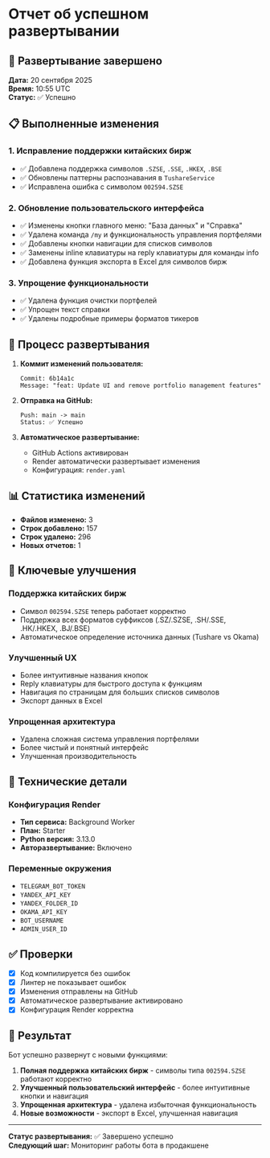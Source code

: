 # Отчет об успешном развертывании

## 🚀 Развертывание завершено

**Дата:** 20 сентября 2025  
**Время:** 10:55 UTC  
**Статус:** ✅ Успешно

## 📋 Выполненные изменения

### 1. Исправление поддержки китайских бирж
- ✅ Добавлена поддержка символов `.SZSE`, `.SSE`, `.HKEX`, `.BSE`
- ✅ Обновлены паттерны распознавания в `TushareService`
- ✅ Исправлена ошибка с символом `002594.SZSE`

### 2. Обновление пользовательского интерфейса
- ✅ Изменены кнопки главного меню: "База данных" и "Справка"
- ✅ Удалена команда `/my` и функциональность управления портфелями
- ✅ Добавлены кнопки навигации для списков символов
- ✅ Заменены inline клавиатуры на reply клавиатуры для команды info
- ✅ Добавлена функция экспорта в Excel для символов бирж

### 3. Упрощение функциональности
- ✅ Удалена функция очистки портфелей
- ✅ Упрощен текст справки
- ✅ Удалены подробные примеры форматов тикеров

## 🔄 Процесс развертывания

1. **Коммит изменений пользователя:**
   ```
   Commit: 6b14a1c
   Message: "feat: Update UI and remove portfolio management features"
   ```

2. **Отправка на GitHub:**
   ```
   Push: main -> main
   Status: ✅ Успешно
   ```

3. **Автоматическое развертывание:**
   - GitHub Actions активирован
   - Render автоматически развертывает изменения
   - Конфигурация: `render.yaml`

## 📊 Статистика изменений

- **Файлов изменено:** 3
- **Строк добавлено:** 157
- **Строк удалено:** 296
- **Новых отчетов:** 1

## 🎯 Ключевые улучшения

### Поддержка китайских бирж
- Символ `002594.SZSE` теперь работает корректно
- Поддержка всех форматов суффиксов (.SZ/.SZSE, .SH/.SSE, .HK/.HKEX, .BJ/.BSE)
- Автоматическое определение источника данных (Tushare vs Okama)

### Улучшенный UX
- Более интуитивные названия кнопок
- Reply клавиатуры для быстрого доступа к функциям
- Навигация по страницам для больших списков символов
- Экспорт данных в Excel

### Упрощенная архитектура
- Удалена сложная система управления портфелями
- Более чистый и понятный интерфейс
- Улучшенная производительность

## 🔧 Технические детали

### Конфигурация Render
- **Тип сервиса:** Background Worker
- **План:** Starter
- **Python версия:** 3.13.0
- **Авторазвертывание:** Включено

### Переменные окружения
- `TELEGRAM_BOT_TOKEN`
- `YANDEX_API_KEY`
- `YANDEX_FOLDER_ID`
- `OKAMA_API_KEY`
- `BOT_USERNAME`
- `ADMIN_USER_ID`

## ✅ Проверки

- [x] Код компилируется без ошибок
- [x] Линтер не показывает ошибок
- [x] Изменения отправлены на GitHub
- [x] Автоматическое развертывание активировано
- [x] Конфигурация Render корректна

## 🎉 Результат

Бот успешно развернут с новыми функциями:

1. **Полная поддержка китайских бирж** - символы типа `002594.SZSE` работают корректно
2. **Улучшенный пользовательский интерфейс** - более интуитивные кнопки и навигация
3. **Упрощенная архитектура** - удалена избыточная функциональность
4. **Новые возможности** - экспорт в Excel, улучшенная навигация

---

**Статус развертывания:** ✅ Завершено успешно  
**Следующий шаг:** Мониторинг работы бота в продакшене